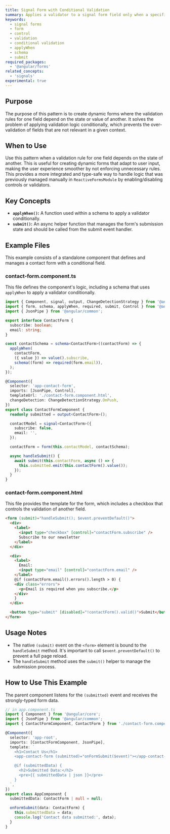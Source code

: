 ```yaml
---
title: Signal Form with Conditional Validation
summary: Applies a validator to a signal form field only when a specific condition is met by using the `applyWhen` function.
keywords:
  - signal forms
  - form
  - control
  - validation
  - conditional validation
  - applyWhen
  - schema
  - submit
required_packages:
  - '@angular/forms'
related_concepts:
  - 'signals'
experimental: true
---
```


## Purpose

The purpose of this pattern is to create dynamic forms where the validation rules for one field depend on the state or value of another. It solves the problem of applying validation logic conditionally, which prevents the over-validation of fields that are not relevant in a given context.

## When to Use

Use this pattern when a validation rule for one field depends on the state of another. This is useful for creating dynamic forms that adapt to user input, making the user experience smoother by not enforcing unnecessary rules. This provides a more integrated and type-safe way to handle logic that was previously managed manually in `ReactiveFormsModule` by enabling/disabling controls or validators.

## Key Concepts

- **`applyWhen()`:** A function used within a schema to apply a validator conditionally.
- **`submit()`:** An async helper function that manages the form's submission state and should be called from the submit event handler.

## Example Files

This example consists of a standalone component that defines and manages a contact form with a conditional field.

### contact-form.component.ts

This file defines the component's logic, including a schema that uses `applyWhen` to apply a validator conditionally.

```typescript
import { Component, signal, output, ChangeDetectionStrategy } from '@angular/core';
import { form, schema, applyWhen, required, submit, Control } from '@angular/forms/signals';
import { JsonPipe } from '@angular/common';

export interface ContactForm {
  subscribe: boolean;
  email: string;
}

const contactSchema = schema<ContactForm>((contactForm) => {
  applyWhen(
    contactForm,
    ({ value }) => value().subscribe,
    schema((form) => required(form.email)),
  );
});

@Component({
  selector: 'app-contact-form',
  imports: [JsonPipe, Control],
  templateUrl: './contact-form.component.html',
  changeDetection: ChangeDetectionStrategy.OnPush,
})
export class ContactFormComponent {
  readonly submitted = output<ContactForm>();

  contactModel = signal<ContactForm>({
    subscribe: false,
    email: '',
  });

  contactForm = form(this.contactModel, contactSchema);

  async handleSubmit() {
    await submit(this.contactForm, async () => {
      this.submitted.emit(this.contactForm().value());
    });
  }
}
```

### contact-form.component.html

This file provides the template for the form, which includes a checkbox that controls the validation of another field.

```html
<form (submit)="handleSubmit(); $event.preventDefault()">
  <div>
    <label>
      <input type="checkbox" [control]="contactForm.subscribe" />
      Subscribe to our newsletter
    </label>
  </div>

  <div>
    <label>
      Email:
      <input type="email" [control]="contactForm.email" />
    </label>
    @if (contactForm.email().errors().length > 0) {
    <div class="errors">
      <p>Email is required when you subscribe.</p>
    </div>
    }
  </div>

  <button type="submit" [disabled]="!contactForm().valid()">Submit</button>
</form>
```

## Usage Notes

- The native `(submit)` event on the `<form>` element is bound to the `handleSubmit` method. It's important to call `$event.preventDefault()` to prevent a full page reload.
- The `handleSubmit` method uses the `submit()` helper to manage the submission process.

## How to Use This Example

The parent component listens for the `(submitted)` event and receives the strongly-typed form data.

```typescript
// in app.component.ts
import { Component } from '@angular/core';
import { JsonPipe } from '@angular/common';
import { ContactFormComponent, ContactForm } from './contact-form.component';

@Component({
  selector: 'app-root',
  imports: [ContactFormComponent, JsonPipe],
  template: `
    <h1>Contact Us</h1>
    <app-contact-form (submitted)="onFormSubmit($event)"></app-contact-form>

    @if (submittedData) {
      <h2>Submitted Data:</h2>
      <pre>{{ submittedData | json }}</pre>
    }
  `,
})
export class AppComponent {
  submittedData: ContactForm | null = null;

  onFormSubmit(data: ContactForm) {
    this.submittedData = data;
    console.log('Contact data submitted:', data);
  }
}
```
